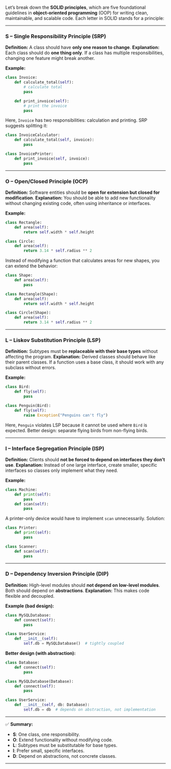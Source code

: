 Let’s break down the **SOLID principles**, which are five foundational guidelines in **object-oriented programming** (OOP) for writing clean, maintainable, and scalable code. Each letter in SOLID stands for a principle:

---

### **S – Single Responsibility Principle (SRP)**

**Definition:** A class should have **only one reason to change**.
**Explanation:** Each class should do **one thing only**. If a class has multiple responsibilities, changing one feature might break another.

**Example:**

```python
class Invoice:
    def calculate_total(self):
        # calculate total
        pass

    def print_invoice(self):
        # print the invoice
        pass
```

Here, `Invoice` has two responsibilities: calculation and printing. SRP suggests splitting it:

```python
class InvoiceCalculator:
    def calculate_total(self, invoice):
        pass

class InvoicePrinter:
    def print_invoice(self, invoice):
        pass
```

---

### **O – Open/Closed Principle (OCP)**

**Definition:** Software entities should be **open for extension but closed for modification**.
**Explanation:** You should be able to add new functionality without changing existing code, often using inheritance or interfaces.

**Example:**

```python
class Rectangle:
    def area(self):
        return self.width * self.height

class Circle:
    def area(self):
        return 3.14 * self.radius ** 2
```

Instead of modifying a function that calculates areas for new shapes, you can extend the behavior:

```python
class Shape:
    def area(self):
        pass

class Rectangle(Shape):
    def area(self):
        return self.width * self.height

class Circle(Shape):
    def area(self):
        return 3.14 * self.radius ** 2
```

---

### **L – Liskov Substitution Principle (LSP)**

**Definition:** Subtypes must be **replaceable with their base types** without affecting the program.
**Explanation:** Derived classes should behave like their parent classes. If a function uses a base class, it should work with any subclass without errors.

**Example:**

```python
class Bird:
    def fly(self):
        pass

class Penguin(Bird):
    def fly(self):
        raise Exception("Penguins can't fly")
```

Here, `Penguin` violates LSP because it cannot be used where `Bird` is expected. Better design: separate flying birds from non-flying birds.

---

### **I – Interface Segregation Principle (ISP)**

**Definition:** Clients should **not be forced to depend on interfaces they don’t use**.
**Explanation:** Instead of one large interface, create smaller, specific interfaces so classes only implement what they need.

**Example:**

```python
class Machine:
    def print(self):
        pass
    def scan(self):
        pass
```

A printer-only device would have to implement `scan` unnecessarily. Solution:

```python
class Printer:
    def print(self):
        pass

class Scanner:
    def scan(self):
        pass
```

---

### **D – Dependency Inversion Principle (DIP)**

**Definition:** High-level modules should **not depend on low-level modules**. Both should depend on **abstractions**.
**Explanation:** This makes code flexible and decoupled.

**Example (bad design):**

```python
class MySQLDatabase:
    def connect(self):
        pass

class UserService:
    def __init__(self):
        self.db = MySQLDatabase()  # tightly coupled
```

**Better design (with abstraction):**

```python
class Database:
    def connect(self):
        pass

class MySQLDatabase(Database):
    def connect(self):
        pass

class UserService:
    def __init__(self, db: Database):
        self.db = db  # depends on abstraction, not implementation
```

---

✅ **Summary:**

* **S**: One class, one responsibility.
* **O**: Extend functionality without modifying code.
* **L**: Subtypes must be substitutable for base types.
* **I**: Prefer small, specific interfaces.
* **D**: Depend on abstractions, not concrete classes.

---
